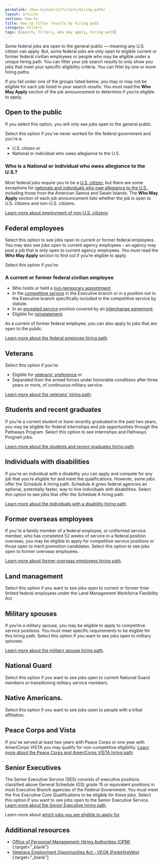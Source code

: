 ```yaml
---
permalink: /how-to/search/filters/hiring-path/
layout: article
section: how-to
title: How to filter results by hiring path
category: Filters
tags: [search, filters, who may apply, hiring path]
---
```


Some federal jobs are open to the general public — meaning any U.S. citizen can apply. But, some federal jobs are only open to eligible current or former federal civilian employees or people who may be eligible under a unique hiring path. You can filter your job search results to only show you jobs that meet your specific eligibility criteria. You can filter by one or more hiring paths.

If you fall under one of the groups listed below, you may or may not be eligible for each job listed in your search results. You must read the **Who May Apply** section of the job announcement to determine if you’re eligible to apply.

## Open to the public

If you select this option, you will only see jobs open to the general public.

Select this option if you’ve never worked for the federal government and you're a:

* U.S. citizen or
* National or individual who owes allegiance to the U.S.

### Who is a National or individual who owes allegiance to the U.S.?  

Most federal jobs require you to be a [U.S. citizen](../../../../working-in-government/us-citizens/), but there are some exceptions for [nationals and individuals who owe allegiance to the U.S.](https://www.uscis.gov/ilink/docView/SLB/HTML/SLB/0-0-0-1/0-0-0-29/0-0-0-9696.html), including those from the American Samoa and Swain Islands. The **Who May Apply** section of each job announcement lists whether the job is open to U.S. citizens and non-U.S. citizens.

[Learn more about employment of non-U.S. citizens](../../../../working-in-government/non-citizens/).

## Federal employees

Select this option to see jobs open to current or former federal employees. You may also see jobs open to current agency employees – an agency may post a job that is only open to current agency employees. You must read the **Who May Apply** section to find out if you’re eligible to apply.

Select this option if you're:

### A current or former federal civilian employee

* Who holds or held a [non-temporary appointment](../../../../working-in-government/appointments/).
* In the [competitive service](../../../../working-in-government/service/) in the Executive branch or in a position not in the Executive branch specifically included in the competitive service by statute.
* In an [excepted service](../../../../working-in-government/service/) position covered by an [interchange agreement](../../../../working-in-government/unique-hiring-paths/federal-employees/interchange-agreements/).
* Eligible for [reinstatement](../../../../working-in-government/unique-hiring-paths/federal-employees/reinstatement/).

As a current of former federal employee, you can also apply to jobs that are open to the public.

[Learn more about the federal employee hiring path](../../../../working-in-government/unique-hiring-paths/federal-employees/).

## Veterans
Select this option if you're:

* Eligible for [veterans' preference](../../../../working-in-government/unique-hiring-paths/veterans/preference/) or 
* Separated from the armed forces under honorable conditions after three years or more, of continuous military service.

[Learn more about the veterans’ hiring path](../../../../working-in-government/unique-hiring-paths/veterans/).

## Students and recent graduates
If you’re a current student or have recently graduated in the past two years, you may be eligible for federal internships and job opportunities through the Pathways Program.  Select this option to see internships and Pathways Program jobs.

[Learn more about the students and recent graduates hiring path](../../../../working-in-government/unique-hiring-paths/students/).

## Individuals with disabilities
If you’re an individual with a disability you can apply and compete for any job that you’re eligible for and meet the qualifications.  However, some jobs offer the Schedule A hiring path.  Schedule A gives federal agencies an optional, potentially faster, way to hire individuals with disabilities. Select this option to see jobs that offer the Schedule A hiring path.

[Learn more about the individuals with a disability hiring path](../../../../working-in-government/unique-hiring-paths/individuals-with-disabilities/).

## Former overseas employees
If you're a family member of a federal employee, or uniformed service member, who has completed 52 weeks of service in a federal position overseas, you may be eligible to apply for competitive service positions or those open to merit promotion candidates. Select this option to see jobs open to former overseas employees.

[Learn more about former overseas employees hiring path](../../../../working-in-government/unique-hiring-paths/former-overseas-employees/).

## Land management
Select this option if you want to see jobs open to current or former time-limited federal employees under the Land Management Workforce Flexibility Act.

## Military spouses
If you’re a military spouse, you may be eligible to apply to competitive service positions. You must meet specific requirements to be eligible for this hiring path.  Select this option if you want to see jobs open to military spouses.

[Learn more about the military spouse hiring path](../../../../working-in-government/unique-hiring-paths/military-spouses/).

## National Guard
Select this option if you want to see jobs open to current National Guard members or transitioning military service members.

## Native Americans. 
Select this option if you want to see jobs open to people with a tribal affiliation.

## Peace Corps and Vista
If you’ve served at least two years with Peace Corps or one year with AmeriCorps VISTA you may qualify for non-competitive eligibility.
[Learn more about the Peace Corps and AmeriCorps VISTA hiring path](../../../../working-in-government/unique-hiring-paths/peace-corps/).

## Senior Executives
The Senior Executive Service (SES) consists of executive positions classified above General Schedule (GS) grade 15 or equivalent positions in most Executive Branch agencies of the Federal Government. You must meet the five Executive Core Qualifications to be eligible for these jobs. Select this option if you want to see jobs open to the Senior Executive Service. 
[Learn more about the Senior Executive hiring path](../../../../working-in-government/unique-hiring-paths/senior-executives/).

Learn more about [which jobs you are eligible to apply for](../../../../faq/application/eligibility/).

## Additional resources

* [Office of Personnel Management: Hiring Authorities (OPM)](https://www.opm.gov/policy-data-oversight/hiring-information/hiring-authorities/){:target="_blank"}
* [Veterans Employment Opportunities Act - VEOA (FedsHireVets)](https://www.fedshirevets.gov/job/shav/index.aspx/){:target="_blank"}
